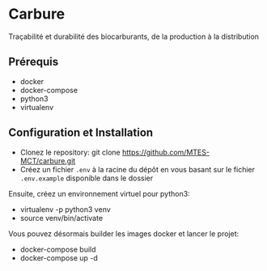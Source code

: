 # Carbure
Traçabilité et durabilité des biocarburants, de la production à la distribution

## Prérequis
- docker
- docker-compose
- python3
- virtualenv

## Configuration et Installation

- Clonez le repository: git clone https://github.com/MTES-MCT/carbure.git
- Créez un fichier `.env` à la racine du dépôt en vous basant sur le fichier `.env.example` disponible dans le dossier


Ensuite, créez un environnement virtuel pour python3:

- virtualenv -p python3 venv
- source venv/bin/activate

Vous pouvez désormais builder les images docker et lancer le projet:

- docker-compose build
- docker-compose up -d


